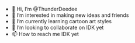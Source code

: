 - 👋 Hi, I’m @ThunderDeedee
- 👀 I’m interested in making new ideas and friends
- 🌱 I’m currently learning cartoon art styles 
- 💞️ I’m looking to collaborate on IDK yet
- 📫 How to reach me IDK yet

<!---
ThunderDeedee/ThunderDeedee is a ✨ special ✨ repository because its `README.md` (this file) appears on your GitHub profile.
You can click the Preview link to take a look at your changes.
--->
